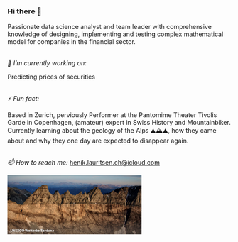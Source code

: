 ### Hi there 👋

Passionate data science analyst and team leader with comprehensive knowledge of designing, implementing and testing complex mathematical model for companies in the financial sector.

\
*🔭 I’m currently working on:*

Predicting prices of securities


\
*⚡ Fun fact:*

Based in Zurich, perviously Performer at the Pantomime Theater Tivolis Garde in Copenhagen, (amateur) expert in Swiss History and Mountainbiker. Currently learning about the geology of the Alps ⛰️🏔️⛰️, how they came about and why they one day are expected to disappear again.

\
*📫 How to reach me:*
henik.lauritsen.ch@icloud.com


<img src="https://github.com/henrik-lauritsen-ch/Pictures/blob/main/sardona_glarus.png" width=60% height=60%>

<!--
**henrik-lauritsen-ch/henrik-lauritsen-ch** is a ✨ _special_ ✨ repository because its `README.md` (this file) appears on your GitHub profile.

Here are some ideas to get you started:

- 🔭 I’m currently working on ...
- 🌱 I’m currently learning ...
- 👯 I’m looking to collaborate on ...
- 🤔 I’m looking for help with ...
- 💬 Ask me about ...
- 📫 How to reach me: ...
- 😄 Pronouns: ...
- ⚡ Fun fact: ...
-->
